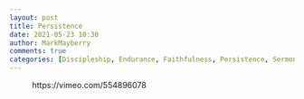 ```yaml
---
layout: post
title: Persistence
date: 2021-05-23 10:30
author: MarkMayberry
comments: true
categories: [Discipleship, Endurance, Faithfulness, Persistence, Sermon]
---
```

<!-- wp:embed {"url":"https://vimeo.com/554896078","type":"video","providerNameSlug":"vimeo","responsive":true,"className":"wp-embed-aspect-4-3 wp-has-aspect-ratio"} -->
<figure class="wp-block-embed is-type-video is-provider-vimeo wp-block-embed-vimeo wp-embed-aspect-4-3 wp-has-aspect-ratio"><div class="wp-block-embed__wrapper">
https://vimeo.com/554896078
</div></figure>
<!-- /wp:embed -->
